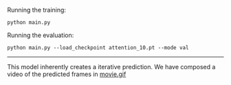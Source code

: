 Running the training:

```python main.py```

Running the evaluation:

```python main.py --load_checkpoint attention_10.pt --mode val```

---

This model inherently creates a iterative prediction. We have composed a video of the predicted frames in [movie.gif](movie.gif)
